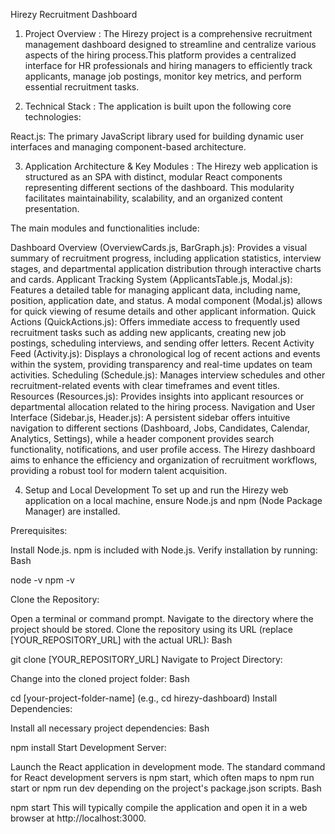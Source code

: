 Hirezy Recruitment Dashboard

1. Project Overview : 
The Hirezy project is a comprehensive recruitment management dashboard designed to streamline and centralize various aspects of the hiring process.This platform provides a centralized interface for HR professionals and hiring managers to efficiently track applicants, manage job postings, monitor key metrics, and perform essential recruitment tasks.

2. Technical Stack : 
The application is built upon the following core technologies:

React.js: The primary JavaScript library used for building dynamic user interfaces and managing component-based architecture.

3. Application Architecture & Key Modules : 
The Hirezy web application is structured as an SPA with distinct, modular React components representing different sections of the dashboard. This modularity facilitates maintainability, scalability, and an organized content presentation.

The main modules and functionalities include:

Dashboard Overview (OverviewCards.js, BarGraph.js): Provides a visual summary of recruitment progress, including application statistics, interview stages, and departmental application distribution through interactive charts and cards.
Applicant Tracking System (ApplicantsTable.js, Modal.js): Features a detailed table for managing applicant data, including name, position, application date, and status. A modal component (Modal.js) allows for quick viewing of resume details and other applicant information.
Quick Actions (QuickActions.js): Offers immediate access to frequently used recruitment tasks such as adding new applicants, creating new job postings, scheduling interviews, and sending offer letters.
Recent Activity Feed (Activity.js): Displays a chronological log of recent actions and events within the system, providing transparency and real-time updates on team activities.
Scheduling (Schedule.js): Manages interview schedules and other recruitment-related events with clear timeframes and event titles.
Resources (Resources.js): Provides insights into applicant resources or departmental allocation related to the hiring process.
Navigation and User Interface (Sidebar.js, Header.js): A persistent sidebar offers intuitive navigation to different sections (Dashboard, Jobs, Candidates, Calendar, Analytics, Settings), while a header component provides search functionality, notifications, and user profile access.
The Hirezy dashboard aims to enhance the efficiency and organization of recruitment workflows, providing a robust tool for modern talent acquisition.

4. Setup and Local Development
To set up and run the Hirezy web application on a local machine, ensure Node.js and npm (Node Package Manager) are installed.

Prerequisites:

Install Node.js. npm is included with Node.js.
Verify installation by running:
Bash

node -v
npm -v

Clone the Repository:

Open a terminal or command prompt.
Navigate to the directory where the project should be stored.
Clone the repository using its URL (replace [YOUR_REPOSITORY_URL] with the actual URL):
Bash

git clone [YOUR_REPOSITORY_URL]
Navigate to Project Directory:

Change into the cloned project folder:
Bash

cd [your-project-folder-name]
(e.g., cd hirezy-dashboard)
Install Dependencies:

Install all necessary project dependencies:
Bash

npm install
Start Development Server:

Launch the React application in development mode. The standard command for React development servers is npm start, which often maps to npm run start or npm run dev depending on the project's package.json scripts.
Bash

npm start
This will typically compile the application and open it in a web browser at http://localhost:3000.
